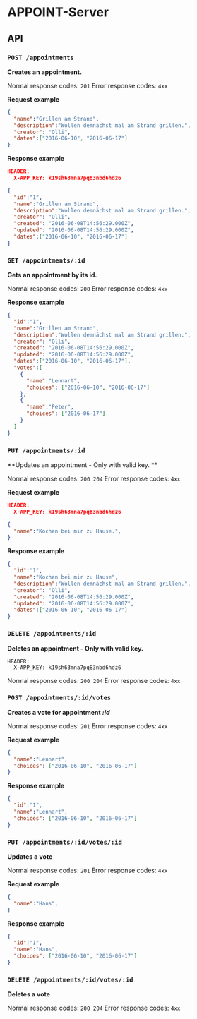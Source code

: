 # APPOINT-Server

## API

### `POST /appointments`

**Creates an appointment.**

Normal response codes: `201`
Error response codes: `4xx`

**Request example**
```json
{
  "name":"Grillen am Strand",
  "description":"Wollen demnächst mal am Strand grillen.",
  "creator": "Olli",
  "dates":["2016-06-10", "2016-06-17"]
}
```

**Response example**
```json
HEADER:
  X-APP_KEY: k19sh63mna7pq83nbd6hdz6

{
  "id":"1",
  "name":"Grillen am Strand",
  "description":"Wollen demnächst mal am Strand grillen.",
  "creator": "Olli",
  "created": "2016-06-08T14:56:29.000Z",
  "updated": "2016-06-08T14:56:29.000Z",
  "dates":["2016-06-10", "2016-06-17"]
}
```

### `GET /appointments/:id`

**Gets an appointment by its id.**

Normal response codes: `200`
Error response codes: `4xx`

**Response example**
```json
{
  "id":"1",
  "name":"Grillen am Strand",
  "description":"Wollen demnächst mal am Strand grillen.",
  "creator": "Olli",
  "created": "2016-06-08T14:56:29.000Z",
  "updated": "2016-06-08T14:56:29.000Z",
  "dates":["2016-06-10", "2016-06-17"],
  "votes":[
    {
      "name":"Lennart",
      "choices": ["2016-06-10", "2016-06-17"]
    },
    {
      "name":"Peter",
      "choices": ["2016-06-17"]
    }
  ]
}
```

### `PUT /appointments/:id`

**Updates an appointment - Only with valid key. **

Normal response codes: `200 204`
Error response codes: `4xx`

**Request example**
```json
HEADER:
  X-APP_KEY: k19sh63mna7pq83nbd6hdz6

{
  "name":"Kochen bei mir zu Hause.",
}
```

**Response example**
```json
{
  "id":"1",
  "name":"Kochen bei mir zu Hause",
  "description":"Wollen demnächst mal am Strand grillen.",
  "creator": "Olli",
  "created": "2016-06-08T14:56:29.000Z",
  "updated": "2016-06-08T14:56:29.000Z",
  "dates":["2016-06-10", "2016-06-17"]
}
```

### `DELETE /appointments/:id`

**Deletes an appointment - Only with valid key.**

```
HEADER:
  X-APP_KEY: k19sh63mna7pq83nbd6hdz6
```

Normal response codes: `200 204`
Error response codes: `4xx`

### `POST /appointments/:id/votes`

**Creates a vote for appointment *:id***

Normal response codes: `201`
Error response codes: `4xx`

**Request example**
```json
{
  "name":"Lennart",
  "choices": ["2016-06-10", "2016-06-17"]
}
```

**Response example**
```json
{
  "id":"1",
  "name":"Lennart",
  "choices": ["2016-06-10", "2016-06-17"]
}
```

### `PUT /appointments/:id/votes/:id`

**Updates a vote**

Normal response codes: `201`
Error response codes: `4xx`

**Request example**
```json
{
  "name":"Hans",
}
```

**Response example**
```json
{
  "id":"1",
  "name":"Hans",
  "choices": ["2016-06-10", "2016-06-17"]
}
```

### `DELETE /appointments/:id/votes/:id`

**Deletes a vote**

Normal response codes: `200 204`
Error response codes: `4xx`
